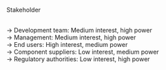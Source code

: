 Stakeholder

<br> -> Development team: Medium interest, high power
<br> -> Management: Medium interest, high power
<br> -> End users: High interest, medium power
<br> -> Component suppliers: Low interest, medium power
<br> -> Regulatory authorities: Low interest, high power
